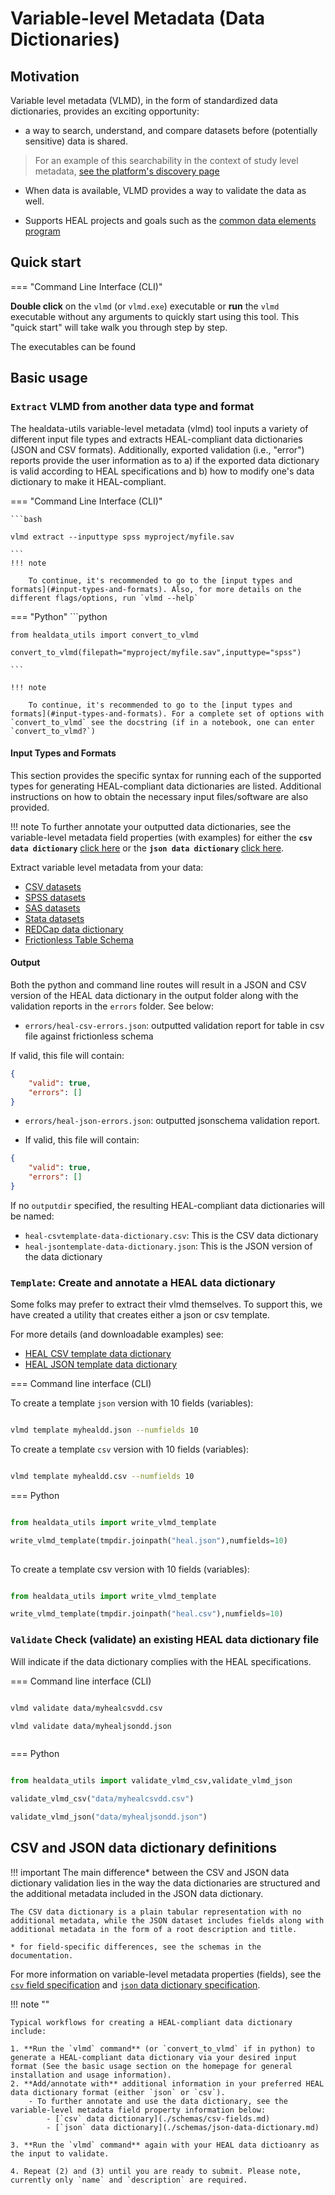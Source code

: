 # Variable-level Metadata (Data Dictionaries)


## Motivation

Variable level metadata (VLMD), in the form of standardized data dictionaries, provides an exciting opportunity:

-  a way to search, understand, and compare datasets before (potentially sensitive) data is shared. 

> For an example of this searchability in the context of study level metadata, [see the platform's discovery page](https://healdata.org/portal/discovery)

- When data is available, VLMD provides a way to validate the data as well.

- Supports HEAL projects and goals such as the [common data elements program](https://heal.nih.gov/data/common-data-elements)


## Quick start

=== "Command Line Interface (CLI)"

**Double click** on the `vlmd` (or `vlmd.exe`) executable or **run** the `vlmd` executable without any arguments to quickly start using this tool. This "quick start" will take walk you through step by step.

The executables can be found 

## Basic usage


### `Extract` VLMD from another data type and format

The healdata-utils variable-level metadata (vlmd) tool inputs a variety of different input file types and extracts HEAL-compliant data dictionaries (JSON and CSV formats). Additionally, exported validation (i.e., "error") reports provide the user information as to a) if the exported data dictionary is valid according to HEAL specifications and b) how to modify one's data dictionary to make it HEAL-compliant.

=== "Command Line Interface (CLI)"

    ```bash

    vlmd extract --inputtype spss myproject/myfile.sav

    ```
    !!! note

        To continue, it's recommended to go to the [input types and formats](#input-types-and-formats). Also, for more details on the different flags/options, run `vlmd --help`

=== "Python"
    ```python

    from healdata_utils import convert_to_vlmd

    convert_to_vlmd(filepath="myproject/myfile.sav",inputtype="spss")

    ```

    !!! note

        To continue, it's recommended to go to the [input types and formats](#input-types-and-formats). For a complete set of options with `convert_to_vlmd` see the docstring (if in a notebook, one can enter `convert_to_vlmd?`)


#### Input Types and Formats

This section provides the specific syntax for running each of the supported types for generating HEAL-compliant data dictionaries are listed. Additional instructions on how to obtain the necessary input files/software are also provided. 


!!! note
    To further annotate your outputted data dictionaries, see the variable-level metadata field properties (with examples) for either the __`csv data dictionary`__ [click here](./schemas/csv-fields.md) or the __`json data dictionary`__ [click here](./schemas/json-data-dictionary.md).

<!-- TODO: Automate creation of these lists below -->


Extract variable level metadata from your data:

- [CSV datasets](./formats/csvdata.md)
- [SPSS datasets](./formats/spss.md)
- [SAS datasets](./formats/sas.md)
- [Stata datasets](./formats/stata.md)
- [REDCap data dictionary](./formats/redcapcsv.md)
- [Frictionless Table Schema](./formats/frictionlessschema.md)

#### Output

Both the python and command line routes will result in a JSON and CSV version of the HEAL data dictionary in the output folder along with the validation reports in the `errors` folder. See below:

- `errors/heal-csv-errors.json`: outputted validation report for table in csv file against frictionless schema

If valid, this file will contain:
```json
{
    "valid": true,
    "errors": []
}
```
- `errors/heal-json-errors.json`:  outputted jsonschema validation report.

- If valid, this file will contain:
```json
{
    "valid": true,
    "errors": []
}
```

If no `outputdir` specified, the resulting HEAL-compliant data dictionaries will be named:

- `heal-csvtemplate-data-dictionary.csv`: This is the CSV data dictionary
- `heal-jsontemplate-data-dictionary.json`: This is the JSON version of the data dictionary
### `Template`: Create and annotate a HEAL data dictionary

Some folks may prefer to extract their vlmd themselves. To support this, we have created a utility that creates either a json or csv template. 

For more details (and downloadable examples) see:

- [HEAL CSV template data dictionary](./formats/csvtemplate.md)
- [HEAL JSON template data dictionary](./formats/jsontemplate.md)

=== Command line interface (CLI)


To create a template `json` version with 10 fields (variables):

```bash

vlmd template myhealdd.json --numfields 10

```

To create a template `csv` version with 10 fields (variables):

```bash

vlmd template myhealdd.csv --numfields 10

```


=== Python

```python

from healdata_utils import write_vlmd_template

write_vlmd_template(tmpdir.joinpath("heal.json"),numfields=10)
    
```

To create a template csv version with 10 fields (variables):

```python

from healdata_utils import write_vlmd_template

write_vlmd_template(tmpdir.joinpath("heal.csv"),numfields=10)

```

### `Validate` Check (validate) an existing HEAL data dictionary file 

Will indicate if the data dictionary complies with the HEAL specifications.

=== Command line interface (CLI)

```bash

vlmd validate data/myhealcsvdd.csv

vlmd validate data/myhealjsondd.json



```

=== Python


```python

from healdata_utils import validate_vlmd_csv,validate_vlmd_json

validate_vlmd_csv("data/myhealcsvdd.csv")

validate_vlmd_json("data/myhealjsondd.json")

```


## CSV and JSON data dictionary definitions
!!! important
    The main difference* between the CSV and JSON data dictionary validation lies in the way the data dictionaries are structured and the additional metadata included in the JSON data dictionary.
    
    The CSV data dictionary is a plain tabular representation with no additional metadata, while the JSON dataset includes fields along with additional metadata in the form of a root description and title.

    * for field-specific differences, see the schemas in the documentation. 

For more information on variable-level metadata properties (fields), see the [`csv` field specification](./schemas/csv-fields.md) and [`json` data dictionary specification](./schemas/json-data-dictionary.md). 

!!! note ""

    Typical workflows for creating a HEAL-compliant data dictionary include:

    1. **Run the `vlmd` command** (or `convert_to_vlmd` if in python) to generate a HEAL-compliant data dictionary via your desired input format (See the basic usage section on the homepage for general installation and usage information).
    2. **Add/annotate with** additional information in your preferred HEAL data dictionary format (either `json` or `csv`).
        - To further annotate and use the data dictionary, see the variable-level metadata field property information below:
            - [`csv` data dictionary](./schemas/csv-fields.md)
            - [`json` data dictionary](./schemas/json-data-dictionary.md)

    3. **Run the `vlmd` command** again with your HEAL data dictioanry as the input to validate.

    4. Repeat (2) and (3) until you are ready to submit. Please note, currently only `name` and `description` are required.

<!-- ## Interactive notebooks

See the below notebooks demonstrating use and workflows using the `convert_to_vlmd` in python and `vlmd` in the command line. 

> Clicking on the "binder badges" will bring you to an interactive notebook page where you can test out the notebooks. Here, healdata-utils comes pre-installed.

1. Generating a heal data dictionary from a variety of input files 

- [click here for static notebook ](https://github.com/norc-heal/healdata-utils/blob/main/notebooks/demos/inputs-to-heal-data-dictionary.ipynb) 
- click binder badge for interactive [![Binder](http://mybinder.org/badge_logo.svg)](https://mybinder.org/v2/gh/norc-heal/healdata-utils/HEAD?labpath=notebooks%2Fdemos%2Finputs-to-heal-data-dictionary.ipynb)  -->

<!-- 2. [in development] Creating and iterating over a csv data dictionary to create a valid data dictionary file [click here](notebooks/demos/demo-csvtemplate-validation.ipynb) -->

